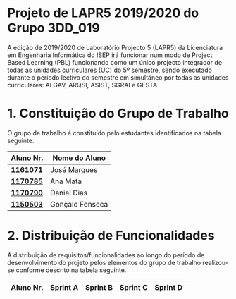 # Projeto de LAPR5 2019/2020 do Grupo 3DD_019

A edição de 2019/2020 de Laboratório Projecto 5 (LAPR5) da Licenciatura em Engenharia Informática do ISEP
irá funcionar num modo de Project Based Learning (PBL) funcionando como um único projecto integrador de
todas as unidades curriculares (UC) do 5º semestre, sendo executado durante o período lectivo do semestre
em simultâneo por todas as unidades curriculares: ALGAV, ARQSI, ASIST, SGRAI e GESTA

# 1. Constituição do Grupo de Trabalho ###

O grupo de trabalho é constituído pelo estudantes identificados na tabela seguinte.

| Aluno Nr.	   | Nome do Aluno		    |
|--------------|------------------------------|
| **[1161071](/docs/1161071/)**  | José Marques                |
| **[1170785](/docs/1170785/)**  | Ana Mata	                   |
| **[1170790](/docs/1170790/)**  | Daniel Dias                 |
| **[1150503](/docs/1150503/)**  | Gonçalo Fonseca	           |

# 2. Distribuição de Funcionalidades ###

A distribuição de requisitos/funcionalidades ao longo do período de desenvolvimento do projeto pelos elementos do grupo de trabalho realizou-se conforme descrito na tabela seguinte.

| Aluno Nr.	| Sprint A | Sprint B | Sprint C | Sprint D |
|------------|----------|----------|----------|---------|
